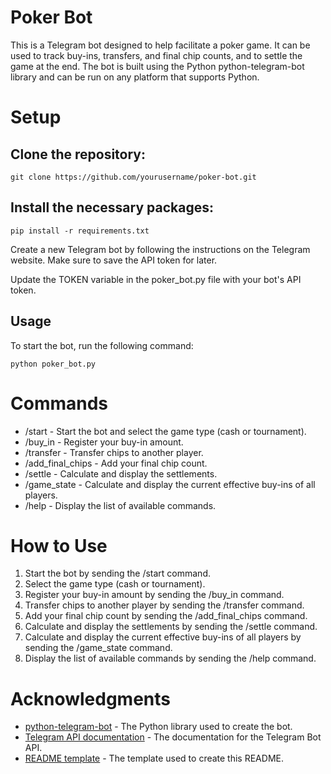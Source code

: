 # Poker Bot
This is a Telegram bot designed to help facilitate a poker game. It can be used to track buy-ins, transfers, and final chip counts, and to settle the game at the end. The bot is built using the Python python-telegram-bot library and can be run on any platform that supports Python.

# Setup

## Clone the repository:
`git clone https://github.com/yourusername/poker-bot.git`

## Install the necessary packages:
`pip install -r requirements.txt`

Create a new Telegram bot by following the instructions on the Telegram website. Make sure to save the API token for later.

Update the TOKEN variable in the poker_bot.py file with your bot's API token.

## Usage
To start the bot, run the following command:

`python poker_bot.py`

# Commands
- /start - Start the bot and select the game type (cash or tournament).
- /buy_in - Register your buy-in amount.
- /transfer - Transfer chips to another player.
- /add_final_chips - Add your final chip count.
- /settle - Calculate and display the settlements.
- /game_state - Calculate and display the current effective buy-ins of all players.
- /help - Display the list of available commands.

# How to Use
1. Start the bot by sending the /start command.
2. Select the game type (cash or tournament).
3. Register your buy-in amount by sending the /buy_in command.
4. Transfer chips to another player by sending the /transfer command.
5. Add your final chip count by sending the /add_final_chips command.
6. Calculate and display the settlements by sending the /settle command.
7. Calculate and display the current effective buy-ins of all players by sending the /game_state command.
8. Display the list of available commands by sending the /help command.

# Acknowledgments
- [python-telegram-bot](https://github.com/python-telegram-bot/python-telegram-bot) - The Python library used to create the bot.
- [Telegram API documentation](https://github.com/python-telegram-bot/python-telegram-bot) - The documentation for the Telegram Bot API.
- [README template](https://gist.github.com/PurpleBooth/109311bb0361f32d87a2) - The template used to create this README.
